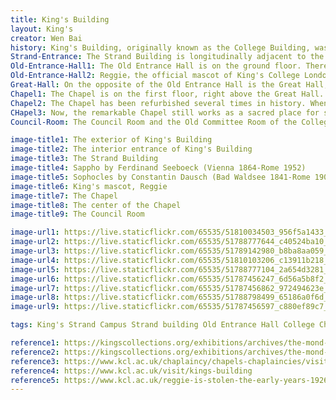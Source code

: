 ```yaml
---
title: King's Building
layout: King's
creator: Wen Bai
history: King's Building, originally known as the College Building, was designed by Sir Robert Smirke at the College's founding in 1829. It was constructed between 1829 and 1831 on land provided by the Government to King's College to complete the riverbank frontage of Somerset House.In 1828-1829, a group of prominent politicians, churchmen, and others founded King's College London. They desired a Church of England alternative to University College London (UCL, founded in 1826). King's and UCL were the two founding colleges of the University of London founded in 1836.As the founding building, King’s building has a direct view of the Thames and is located halfway between the Houses of Parliament and St Paul's Cathedral, close to Somerset House and the Courtauld Institute of Art, and across the road from the Royal Courts of Justice.
Strand-Entrance: The Strand Building is longitudinally adjacent to the King’s Building and is more like the facade of King’s, serving as a reception. Usually most students and staff enter the King’s Building through the Strand Entrance. It takes up a relatively small area and contains a parenting room, first aid room and prayer room. 
Old-Entrance-Hall1: The Old Entrance Hall is on the ground floor. There were 2 statues standing on two sides, Sappho and Sophocles. They were presented to King's by the executors of Mrs Frida Mond(1847-1923) and had been standing in the Mond London home's front hall.The 2 sculptures are linked to King's motto, sancte et sapienter, which means "with holiness and wisdom." 
Old-Entrance-Hall2: Reggie，the official mascot of King's College London Students' Union, officially adopted in 1923, was almost 100 years old. It has endured World War II and also been “kidnapped” from King’s a few times by UCL students and other universities.
Great-Hall: On the opposite of the Old Entrance Hall is the Great Hall, a part of the university's foundation structure, which was built between 1829 and 1831. King's had renounced the free services of Sir John Nash, architect of Buckingham Palace, in favour of those of Sir Robert Smirke, architect of the British Museum, to manifest the prestige of the project.  <br/><br/>The Great Hall is one of the King's Building's main congregational areas and many ancient elements and styles were kept during previous refurbishment, such as oak panelling, joinery, the King's crest,  paint and wood stain colours. It is now being used for a range of events, such as banqueting, receptions, career fairs as well as guest lectures with a capacity of  300 maximum standing, 240 theatre style and 150 banquet style. Prime ministers, UN Secretary General Kodi Annan and Prince Harry have all been invited here. However,it is usually closed on normal days.
Chapel1: The Chapel is on the first floor, right above the Great Hall. The other chapel in King’s is the Chapel of Thomas Guy on Guy's Campus. This is a magnificent example of Victorian architecture designed by George Gilbert Scott.  
Chapel2: The Chapel has been refurbished several times in history. When the original College building by Robert Smirke was finished in 1831, it had a chapel in the same location as the current one. The College Council approved a request by the College Chaplain to rebuild the original chapel in 1859, stating that it was unworthy of King's because of its "meagreness and poverty". Later, Gilbert Scott was approved to renovate and the refurbishment was finished in 1864. In 2001, it received a £750,000 renovation to restore it to its former splendour. For a fuller history and more details about the architecture, you can read A Brief History of King’s College Chapel at the Strand, The definitive history of the College Chapel written by Gordon Huelin FKC or visit King’s website. 
CHapel3: Now, the remarkable Chapel still works as a sacred place for staff and students to visit, pray, and medicate, and also used by King’s world-renowned choir. It is a pure land for hearts to rest. Regular services are open to all staff, students and public visitors, regardless of faith or personal convictions.
Council-Room: The Council Room and the Old Committee Room of the College are both located here, having hosted some of King's College most important occasions and utilised for College Committee meetings and VIP parties. Many prior Principals and Deans are depicted in paintings in the Old Committee Room.

image-title1: The exterior of King's Building 
image-title2: The interior entrance of King's Building
image-title3: The Strand Building 
image-title4: Sappho by Ferdinand Seeboeck (Vienna 1864-Rome 1952)
image-title5: Sophocles by Constantin Dausch (Bad Waldsee 1841-Rome 1908)
image-title6: King's mascot, Reggie
image-title7: The Chapel 
image-title8: The center of the Chapel
image-title9: The Council Room

image-url1: https://live.staticflickr.com/65535/51810034503_956f5a1433_h.jpg
image-url2: https://live.staticflickr.com/65535/51788777644_c40524ba10_h.jpg
image-url3: https://live.staticflickr.com/65535/51789142980_b8ba8aa059_h.jpg
image-url4: https://live.staticflickr.com/65535/51810103206_c13911b218_h.jpg
image-url5: https://live.staticflickr.com/65535/51788777104_2a654d3281_h.jpg
image-url6: https://live.staticflickr.com/65535/51787456247_6d56a5b8f2_h.jpg
image-url7: https://live.staticflickr.com/65535/51787456862_972494623e_h.jpg
image-url8: https://live.staticflickr.com/65535/51788798499_65186a0f6d_h.jpg
image-url9: https://live.staticflickr.com/65535/51787456597_c880ef89c7_h.jpg 

tags: King's Strand Campus Strand building Old Entrance Hall College Chapel Great Hall Council Room Mascot Reggie

reference1: https://kingscollections.org/exhibitions/archives/the-mond-bequest/mond-bequest-sculpture/sophocles
reference2: https://kingscollections.org/exhibitions/archives/the-mond-bequest/mond-bequest-sculpture/sappho
reference3: https://www.kcl.ac.uk/chaplaincy/chapels-chaplaincies/visiting-the-college-chapel
reference4: https://www.kcl.ac.uk/visit/kings-building
reference5: https://www.kcl.ac.uk/reggie-is-stolen-the-early-years-1926-1938
---
```




